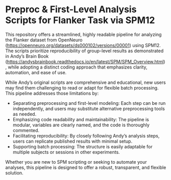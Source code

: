 # Preproc & First-Level Analysis Scripts for Flanker Task via SPM12

This repository offers a streamlined, highly readable pipeline for analyzing the Flanker dataset from OpenNeuro (https://openneuro.org/datasets/ds000102/versions/00001) using SPM12. The scripts prioritize reproducibility of group-level results as demonstrated in Andy’s Brain Book (https://andysbrainbook.readthedocs.io/en/latest/SPM/SPM_Overview.html), while adopting a distinct coding approach that emphasizes clarity, automation, and ease of use.

While Andy’s original scripts are comprehensive and educational, new users may find them challenging to read or adapt for flexible batch processing. This pipeline addresses those limitations by:

* Separating preprocessing and first-level modeling: Each step can be run independently, and users may substitute alternative preprocessing tools as needed.
* Emphasizing code readability and maintainability: The pipeline is modular, variables are clearly named, and the code is thoroughly commented.
* Facilitating reproducibility: By closely following Andy’s analysis steps, users can replicate published results with minimal setup.
* Supporting batch processing: The structure is easily adaptable for multiple subjects or sessions in other experiments.

Whether you are new to SPM scripting or seeking to automate your analyses, this pipeline is designed to offer a robust, transparent, and flexible solution.
